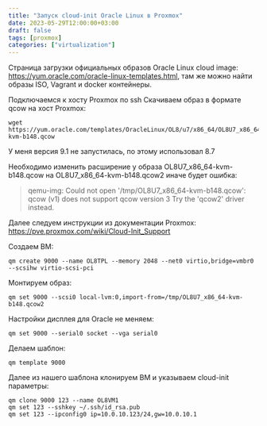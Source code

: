 ```yaml
---
title: "Запуск cloud-init Oracle Linux в Proxmox"
date: 2023-05-29T12:00:00+03:00
draft: false
tags: [proxmox]
categories: ["virtualization"]
---
```

Страница загрузки официальных образов Oracle Linux cloud image: https://yum.oracle.com/oracle-linux-templates.html, там же можно найти образы ISO, Vagrant и docker контейнеры.

Подключаемся к хосту Proxmox по ssh
Скачиваем образ в формате qcow на хост Proxmox:
```console
wget https://yum.oracle.com/templates/OracleLinux/OL8/u7/x86_64/OL8U7_x86_64-kvm-b148.qcow
```

У меня версия 9.1 не запустилась, по этому использовал 8.7

Необходимо изменить расширение у образа OL8U7_x86_64-kvm-b148.qcow на OL8U7_x86_64-kvm-b148.qcow2 иначе будет ошибка:

> qemu-img: Could not open '/tmp/OL8U7_x86_64-kvm-b148.qcow': qcow (v1) does not support qcow version 3
Try the 'qcow2' driver instead.

Далее следуем инструкции из документации Proxmox: https://pve.proxmox.com/wiki/Cloud-Init_Support

Создаем ВМ:
```console
qm create 9000 --name OL8TPL --memory 2048 --net0 virtio,bridge=vmbr0 --scsihw virtio-scsi-pci
```

Монтируем образ:
```console
qm set 9000 --scsi0 local-lvm:0,import-from=/tmp/OL8U7_x86_64-kvm-b148.qcow2
```

Настройки дисплея для Oracle не меняем:
```console
qm set 9000 --serial0 socket --vga serial0
```

Делаем шаблон:
```console
qm template 9000
```

Далее из нашего шаблона клонируем ВМ и указываем cloud-init параметры:
```console
qm clone 9000 123 --name OL8VM1
qm set 123 --sshkey ~/.ssh/id_rsa.pub
qm set 123 --ipconfig0 ip=10.0.10.123/24,gw=10.0.10.1
```